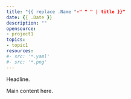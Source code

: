 ```yaml
---
title: "{{ replace .Name "-" " " | title }}"
date: {{ .Date }}
description: ""
opensource:
- project1
topics:
- topic1
resources:
#- src: '*.yaml'
#- src: '*.png'
---
```


Headline.

<!--more-->

Main content here.

